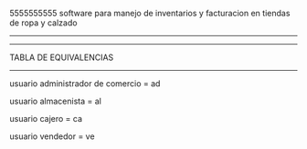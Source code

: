 5555555555
software para manejo de inventarios y facturacion
en tiendas de ropa y calzado

_____________________________________________
_____________________________________________

TABLA DE EQUIVALENCIAS
_____________________________________________

usuario administrador de comercio        = ad 

usuario almacenista                      = al

usuario cajero                           = ca

usuario vendedor                         = ve